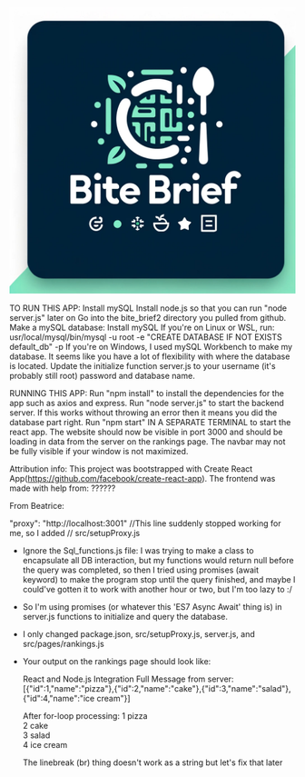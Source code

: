 ![BiteBrief.js](https://github.com/Isaac-Shuman/bite_brief2/blob/main/bite_brief_logo.png)






TO RUN THIS APP:
Install mySQL
Install node.js so that you can run "node server.js" later on
Go into the bite_brief2 directory you pulled from github.
Make a mySQL database:
    Install mySQL
    If you're on Linux or WSL, run: usr/local/mysql/bin/mysql -u root -e "CREATE DATABASE IF NOT EXISTS default_db" -p
    If you're on Windows, I used mySQL Workbench to make my database.
    It seems like you have a lot of flexibility with where the database is located.
Update the initialize function server.js to your username (it's probably still root) password and database name.

RUNNING THIS APP:
Run "npm install" to install the dependencies for the app such as axios and express.
Run "node server.js" to start the backend server. If this works without throwing an error then it means you did the database part right.
Run "npm start" IN A SEPARATE TERMINAL to start the react app. The website should now be visible in port 3000 and should be loading in data from the server on the rankings page.
The navbar may not be fully visible if your window is not maximized.



Attribution info:
    This project was bootstrapped with Create React App(https://github.com/facebook/create-react-app).
    The frontend was made with help from: ??????

From Beatrice:

"proxy": "http://localhost:3001" //This line suddenly stopped working for me, so I added 
                                    // src/setupProxy.js

- Ignore the Sql_functions.js file: I was trying to make a class to encapsulate
all DB interaction, but my functions would return null before the query was
completed, so then I tried using promises (await keyword) to make the program 
stop until the query finished, and maybe I could've gotten it to work with 
another hour or two, but I'm too lazy to :/

- So I'm using promises (or whatever this 'ES7 Async Await' thing is)
in server.js functions to initialize and query the database.

- I only changed package.json, src/setupProxy.js, server.js, and src/pages/rankings.js

- Your output on the rankings page should look like:

    React and Node.js Integration
    Full Message from server: [{"id":1,"name":"pizza"},{"id":2,"name":"cake"},{"id":3,"name":"salad"},{"id":4,"name":"ice cream"}]

    After for-loop processing: 1 pizza<br />2 cake<br />3 salad<br />4 ice cream<br />

    The linebreak (br) thing doesn't work as a string but let's fix that later


